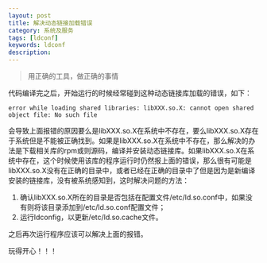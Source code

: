 ```yaml
---
layout: post
title: 解决动态链接加载错误
category: 系统及服务
tags: [ldconf]
keywords: ldconf
description:
---
```


> 用正确的工具，做正确的事情


代码编译完之后，开始运行的时候经常碰到这种动态链接库加载的错误，如下：

	error while loading shared libraries: libXXX.so.X: cannot open shared object file: No such file 

会导致上面报错的原因要么是libXXX.so.X在系统中不存在，要么libXXX.so.X存在于系统但是不能被正确找到。如果是libXXX.so.X在系统中不存在，那么解决的办法是下载相关库的rpm或则源码，编译并安装动态链接库。如果libXXX.so.X在系统中存在，这个时候使用该库的程序运行时仍然报上面的错误，那么很有可能是libXXX.so.X没有在正确的目录中，或者已经在正确的目录中了但是因为是新编译安装的链接库，没有被系统感知到，这时解决问题的方法：

1. 确认libXXX.so.X所在的目录是否包括在配置文件/etc/ld.so.conf中，如果没有则将该目录添加到/etc/ld.so.conf配置文件；
2. 运行ldconfig，以更新/etc/ld.so.cache文件。

之后再次运行程序应该可以解决上面的报错。


玩得开心！！！

